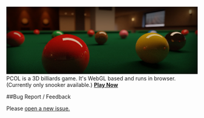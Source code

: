 
![pcol-poster](./img/pcol-poster.jpg)
PCOL is a 3D billiards game. It's WebGL based and runs in browser.
(Currently only snooker available.)
**[Play Now](http://www.heyzxz.me/pcol)**

##Bug Report / Feedback

Please [open a new issue.](https://github.com/heyzxz/all-about-pcol/issues/new)





